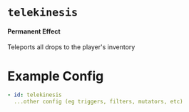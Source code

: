 # `telekinesis`
#### Permanent Effect

Teleports all drops to the player's inventory

# Example Config
```yaml
- id: telekinesis
  ...other config (eg triggers, filters, mutators, etc)
```
